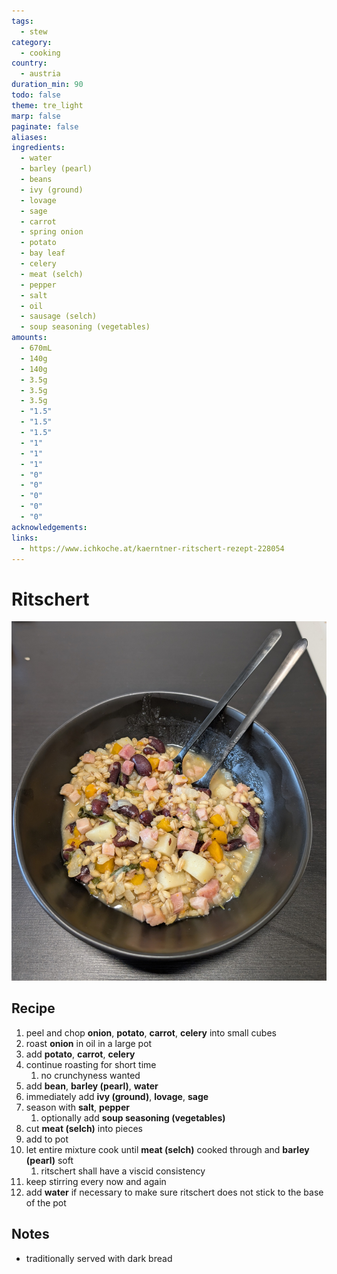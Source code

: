 ```yaml
---
tags:
  - stew
category:
  - cooking
country:
  - austria
duration_min: 90
todo: false
theme: tre_light
marp: false
paginate: false
aliases: 
ingredients:
  - water
  - barley (pearl)
  - beans
  - ivy (ground)
  - lovage
  - sage
  - carrot
  - spring onion
  - potato
  - bay leaf
  - celery
  - meat (selch)
  - pepper
  - salt
  - oil
  - sausage (selch)
  - soup seasoning (vegetables)
amounts:
  - 670mL
  - 140g
  - 140g
  - 3.5g
  - 3.5g
  - 3.5g
  - "1.5"
  - "1.5"
  - "1.5"
  - "1"
  - "1"
  - "1"
  - "0"
  - "0"
  - "0"
  - "0"
  - "0"
acknowledgements: 
links:
  - https://www.ichkoche.at/kaerntner-ritschert-rezept-228054
---
```



# Ritschert

![](../gfx/PXL_20250316_030704050.jpg)

## Recipe
1. peel and chop **onion**, **potato**, **carrot**, **celery** into small cubes
2. roast **onion** in oil in a large pot
3. add **potato**, **carrot**, **celery**
4. continue roasting for short time
    1. no crunchyness wanted
5. add **bean**, **barley (pearl)**, **water**
6. immediately add **ivy (ground)**, **lovage**, **sage**
7. season with **salt**, **pepper**
    1. optionally add **soup seasoning (vegetables)**
8. cut **meat (selch)** into pieces
9. add to pot
10. let entire mixture cook until **meat (selch)** cooked through and **barley (pearl)** soft
    1. ritschert shall have a viscid consistency
11. keep stirring every now and again
12. add **water** if necessary to make sure ritschert does not stick to the base of the pot


## Notes
* traditionally served with dark bread

